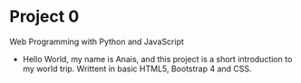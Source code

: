 # Project 0

Web Programming with Python and JavaScript

- Hello World, my name is Anais, and this project is a short introduction to my world trip.
Writtent in basic HTML5, Bootstrap 4 and CSS.
